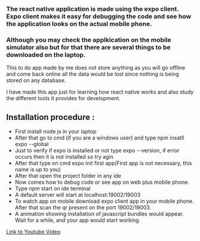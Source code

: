 <h3> The react native application is made using the expo client. Expo client makes it easy for debugging the code and see how the application looks on the actual mobile phone. </h3>

<h3> Although you may check the applkication on the mobile simulator also but for that there are several things to be downloaded on the laptop. </h3>

<p> This to do app made by me does not store anything as you will go offline and come back online all the data would be lost since nothing is being stored on any database. </p>

<p> I have made this app just for learning how react native works and also study the different tools it provides for development. </p>

<h2> Installation procedure : </h2>

<ul>

<li> First install node js in your laptop </li>
<li> After that go to cmd (if you are a windows user) and type npm insatll expo --global </li>
<li> Just to verify if expo is installed or not type expo --version, if error occurs then it is not installed so try agin </li>
<li> After that type on cmd expo init first app(First app is not necessary, this name is up to you) </li>
<li> After that open the project folder in any ide </li>
<li> Now comes how to debug code or see app on web plus mobile phone. </li>
<li> Type npm start on ide terminal </li>
<li> A default server will start at localhost:19002/19003 </li>
<li> To watch app on mobile download expo client app in your mobile phone. After that scan the qr present on the port 19002/19003. </li>
<li> A animation showing installation of javascript bundles would appear. Wait for a while, and your app would start working. </li>

</ul>

<a href = "https://www.youtube.com/watch?v=ur6I5m2nTvk&list=PL4cUxeGkcC9ixPU-QkScoRBVxtPPzVjrQ&index=1"> Link to Youtube Video </a>



